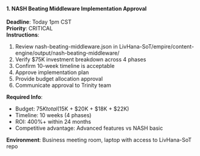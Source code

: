#### 1. NASH Beating Middleware Implementation Approval
**Deadline**: Today 1pm CST  
**Priority**: CRITICAL  
**Instructions**:
1. Review nash-beating-middleware.json in LivHana-SoT/empire/content-engine/output/nash-beating-middleware/
2. Verify $75K investment breakdown across 4 phases
3. Confirm 10-week timeline is acceptable
4. Approve implementation plan
5. Provide budget allocation approval
6. Communicate approval to Trinity team

**Required Info**:
- Budget: $75K total ($15K + $20K + $18K + $22K)
- Timeline: 10 weeks (4 phases)
- ROI: 400%+ within 24 months
- Competitive advantage: Advanced features vs NASH basic

**Environment**: Business meeting room, laptop with access to LivHana-SoT repo
